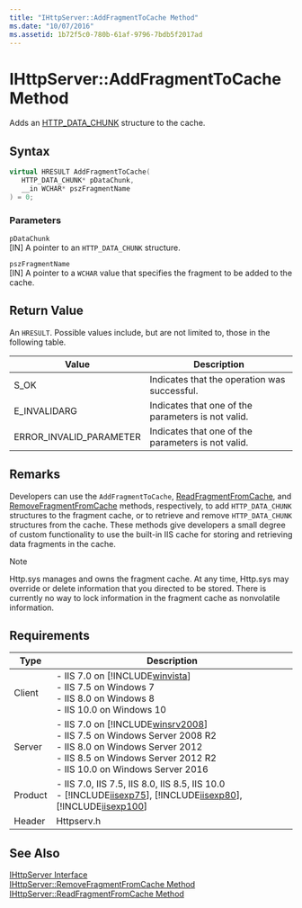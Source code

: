 ```yaml
---
title: "IHttpServer::AddFragmentToCache Method"
ms.date: "10/07/2016"
ms.assetid: 1b72f5c0-780b-61af-9796-7bdb5f2017ad
---
```

# IHttpServer::AddFragmentToCache Method
Adds an [HTTP_DATA_CHUNK](https://go.microsoft.com/fwlink/?LinkId=56011) structure to the cache.  
  
## Syntax  
  
```cpp  
virtual HRESULT AddFragmentToCache(  
   HTTP_DATA_CHUNK* pDataChunk,  
   __in WCHAR* pszFragmentName  
) = 0;  
```  
  
### Parameters  
 `pDataChunk`  
 [IN] A pointer to an `HTTP_DATA_CHUNK` structure.  
  
 `pszFragmentName`  
 [IN] A pointer to a `WCHAR` value that specifies the fragment to be added to the cache.  
  
## Return Value  
 An `HRESULT`. Possible values include, but are not limited to, those in the following table.  
  
|Value|Description|  
|-----------|-----------------|  
|S_OK|Indicates that the operation was successful.|  
|E_INVALIDARG|Indicates that one of the parameters is not valid.|  
|ERROR_INVALID_PARAMETER|Indicates that one of the parameters is not valid.|  
  
## Remarks  
 Developers can use the `AddFragmentToCache`, [ReadFragmentFromCache](../../web-development-reference/native-code-api-reference/ihttpserver-readfragmentfromcache-method.md), and [RemoveFragmentFromCache](../../web-development-reference/native-code-api-reference/ihttpserver-removefragmentfromcache-method.md) methods, respectively, to add `HTTP_DATA_CHUNK` structures to the fragment cache, or to retrieve and remove `HTTP_DATA_CHUNK` structures from the cache. These methods give developers a small degree of custom functionality to use the built-in IIS cache for storing and retrieving data fragments in the cache.  
  
> [!NOTE]
>  Http.sys manages and owns the fragment cache. At any time, Http.sys may override or delete information that you directed to be stored. There is currently no way to lock information in the fragment cache as nonvolatile information.  
  
## Requirements  
  
|Type|Description|  
|----------|-----------------|  
|Client|-   IIS 7.0 on [!INCLUDE[winvista](../../wmi-provider/includes/winvista-md.md)]<br />-   IIS 7.5 on Windows 7<br />-   IIS 8.0 on Windows 8<br />-   IIS 10.0 on Windows 10|  
|Server|-   IIS 7.0 on [!INCLUDE[winsrv2008](../../wmi-provider/includes/winsrv2008-md.md)]<br />-   IIS 7.5 on Windows Server 2008 R2<br />-   IIS 8.0 on Windows Server 2012<br />-   IIS 8.5 on Windows Server 2012 R2<br />-   IIS 10.0 on Windows Server 2016|  
|Product|-   IIS 7.0, IIS 7.5, IIS 8.0, IIS 8.5, IIS 10.0<br />-   [!INCLUDE[iisexp75](../../web-development-reference/native-code-api-reference/includes/iisexp75-md.md)], [!INCLUDE[iisexp80](../../web-development-reference/native-code-api-reference/includes/iisexp80-md.md)], [!INCLUDE[iisexp100](../../web-development-reference/native-code-api-reference/includes/iisexp100-md.md)]|  
|Header|Httpserv.h|  
  
## See Also  
 [IHttpServer Interface](../../web-development-reference/native-code-api-reference/ihttpserver-interface.md)   
 [IHttpServer::RemoveFragmentFromCache Method](../../web-development-reference/native-code-api-reference/ihttpserver-removefragmentfromcache-method.md)   
 [IHttpServer::ReadFragmentFromCache Method](../../web-development-reference/native-code-api-reference/ihttpserver-readfragmentfromcache-method.md)